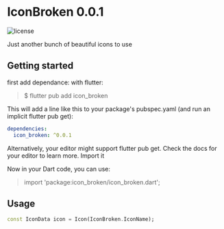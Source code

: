 # IconBroken 0.0.1

![license](https://img.shields.io/github/license/HanySameh/IconBrokenPackage.svg)

Just another bunch of beautiful icons to use

## Getting started

first add dependance:
with flutter:
> $ flutter pub add icon_broken

This will add a line like this to your package's pubspec.yaml (and run an implicit flutter pub get):

```yaml
dependencies:
  icon_broken: ^0.0.1
```

Alternatively, your editor might support flutter pub get. Check the docs for your editor to learn more.
Import it

Now in your Dart code, you can use:
> import 'package:icon_broken/icon_broken.dart';

## Usage

```dart
const IconData icon = Icon(IconBroken.IconName);
```

<!-- ## Example

```dart

```

## Additional information

TODO: Tell users more about the package: where to find more information, how to
contribute to the package, how to file issues, what response they can expect
from the package authors, and more. -->
